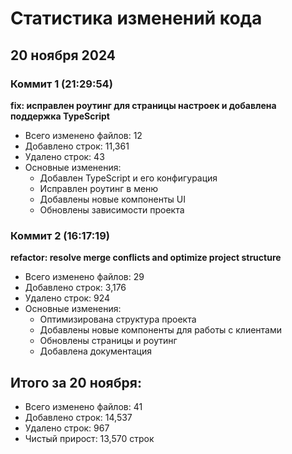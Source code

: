 # Статистика изменений кода

## 20 ноября 2024

### Коммит 1 (21:29:54)
**fix: исправлен роутинг для страницы настроек и добавлена поддержка TypeScript**
- Всего изменено файлов: 12
- Добавлено строк: 11,361
- Удалено строк: 43
- Основные изменения:
  - Добавлен TypeScript и его конфигурация
  - Исправлен роутинг в меню
  - Добавлены новые компоненты UI
  - Обновлены зависимости проекта

### Коммит 2 (16:17:19)
**refactor: resolve merge conflicts and optimize project structure**
- Всего изменено файлов: 29
- Добавлено строк: 3,176
- Удалено строк: 924
- Основные изменения:
  - Оптимизирована структура проекта
  - Добавлены новые компоненты для работы с клиентами
  - Обновлены страницы и роутинг
  - Добавлена документация

## Итого за 20 ноября:
- Всего изменено файлов: 41
- Добавлено строк: 14,537
- Удалено строк: 967
- Чистый прирост: 13,570 строк
